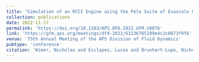 ```yaml
---
title: "Simulation of an RCCI Engine using the Pele Suite of Exascale Codes <br>🏆 **Milton Van Dyke Award**"
collection: publications
date: 2022-11-17
permalink: 'https://doi.org/10.1103/APS.DFD.2022.GFM.V0076'
link: 'https://gfm.aps.org/meetings/dfd-2022/63236765199e4c2c0873f9f6'
venue: '75th Annual Meeting of the APS Division of Fluid Dynamics'
pubtype: 'conference'
citation: 'Wimer, Nicholas and Esclapez, Lucas and Brunhart-Lupo, Nicholas and Henry de Frahan, Marc and Rahimi, Mohammad and Hassanaly, Malik and Rood, Jon and Yellapantula, Shashank and Sitaraman, Hariswaran and Perry, Bruce and Martin, Michael and Doronina, Olga and Nadakkal Appukuttan, Sreejith and Rieth, Martin and Day, Marc (2022). &quot; Simulation of an RCCI Engine using the Pele Suite of Exascale Codes.&quot; <i>75th Annual Meeting of the APS Division of Fluid Dynamics</i>.'
---
```

